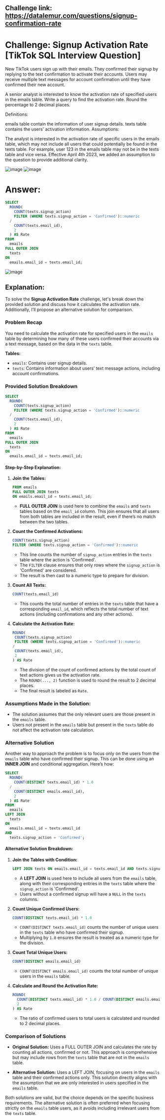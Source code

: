 ## Challenge link: https://datalemur.com/questions/signup-confirmation-rate

# Challenge: Signup Activation Rate [TikTok SQL Interview Question]

New TikTok users sign up with their emails. They confirmed their signup by replying to the text confirmation to activate their accounts. Users may receive multiple text messages for account confirmation until they have confirmed their new account.

A senior analyst is interested to know the activation rate of specified users in the emails table. Write a query to find the activation rate. Round the percentage to 2 decimal places.

Definitions:

emails table contain the information of user signup details.
texts table contains the users' activation information.
Assumptions:

The analyst is interested in the activation rate of specific users in the emails table, which may not include all users that could potentially be found in the texts table.
For example, user 123 in the emails table may not be in the texts table and vice versa.
Effective April 4th 2023, we added an assumption to the question to provide additional clarity.

![image](https://github.com/user-attachments/assets/0cf9a257-de42-4144-a269-f5878a53f7da) ![image](https://github.com/user-attachments/assets/456a8066-07ec-4a44-8095-615a22c72eb3)


# Answer:

``` sql
SELECT 
  ROUND(
    COUNT(texts.signup_action) 
    FILTER (WHERE texts.signup_action = 'Confirmed')::numeric
  /
    COUNT(texts.email_id), 
    2
  ) AS Rate
FROM 
  emails
FULL OUTER JOIN 
  texts
ON
  emails.email_id = texts.email_id;
```
![image](https://github.com/user-attachments/assets/5e8ac18e-5766-421b-92dc-531b3f91419c)


## Explanation:
To solve the **Signup Activation Rate** challenge, let's break down the provided solution and discuss how it calculates the activation rate. Additionally, I’ll propose an alternative solution for comparison.

### Problem Recap
You need to calculate the activation rate for specified users in the `emails` table by determining how many of these users confirmed their accounts via a text message, based on the data in the `texts` table.

**Tables:**
- `emails`: Contains user signup details.
- `texts`: Contains information about users’ text message actions, including account confirmations.

### Provided Solution Breakdown

```sql
SELECT 
  ROUND(
    COUNT(texts.signup_action) 
    FILTER (WHERE texts.signup_action = 'Confirmed')::numeric
  /
    COUNT(texts.email_id), 
    2
  ) AS Rate
FROM 
  emails
FULL OUTER JOIN 
  texts
ON
  emails.email_id = texts.email_id;
```

#### Step-by-Step Explanation:

1. **Join the Tables:**
   ```sql
   FROM emails
   FULL OUTER JOIN texts
   ON emails.email_id = texts.email_id;
   ```
   - **FULL OUTER JOIN** is used here to combine the `emails` and `texts` tables based on the `email_id` column. This join ensures that all users from both tables are included in the result, even if there’s no match between the two tables.

2. **Count the Confirmed Activations:**
   ```sql
   COUNT(texts.signup_action) 
   FILTER (WHERE texts.signup_action = 'Confirmed')::numeric
   ```
   - This line counts the number of `signup_action` entries in the `texts` table where the action is 'Confirmed'. 
   - The `FILTER` clause ensures that only rows where the `signup_action` is 'Confirmed' are considered.
   - The result is then cast to a numeric type to prepare for division.

3. **Count All Texts:**
   ```sql
   COUNT(texts.email_id)
   ```
   - This counts the total number of entries in the `texts` table that have a corresponding `email_id`, which reflects the total number of text actions (including confirmations and any other actions).

4. **Calculate the Activation Rate:**
   ```sql
   ROUND(
    COUNT(texts.signup_action) 
    FILTER (WHERE texts.signup_action = 'Confirmed')::numeric
   /
    COUNT(texts.email_id), 
    2
   ) AS Rate
   ```
   - The division of the count of confirmed actions by the total count of text actions gives us the activation rate.
   - The `ROUND(..., 2)` function is used to round the result to 2 decimal places.
   - The final result is labeled as `Rate`.

### Assumptions Made in the Solution:
- The solution assumes that the only relevant users are those present in the `emails` table.
- Users not present in the `emails` table but present in the `texts` table do not affect the activation rate calculation.

### Alternative Solution

Another way to approach the problem is to focus only on the users from the `emails` table who have confirmed their signup. This can be done using an **INNER JOIN** and conditional aggregation. Here’s how:

```sql
SELECT 
  ROUND(
    COUNT(DISTINCT texts.email_id) * 1.0
  /
    COUNT(DISTINCT emails.email_id), 
    2
  ) AS Rate
FROM 
  emails
LEFT JOIN 
  texts
ON 
  emails.email_id = texts.email_id
AND 
  texts.signup_action = 'Confirmed';
```

#### Alternative Solution Breakdown:

1. **Join the Tables with Condition:**
   ```sql
   LEFT JOIN texts ON emails.email_id = texts.email_id AND texts.signup_action = 'Confirmed';
   ```
   - A **LEFT JOIN** is used here to include all users from the `emails` table, along with their corresponding entries in the `texts` table where the `signup_action` is 'Confirmed'. 
   - Users without a confirmed signup will have a `NULL` in the `texts` columns.

2. **Count Unique Confirmed Users:**
   ```sql
   COUNT(DISTINCT texts.email_id) * 1.0
   ```
   - `COUNT(DISTINCT texts.email_id)` counts the number of unique users in the `texts` table who have confirmed their signup.
   - Multiplying by `1.0` ensures the result is treated as a numeric type for the division.

3. **Count Total Unique Users:**
   ```sql
   COUNT(DISTINCT emails.email_id)
   ```
   - `COUNT(DISTINCT emails.email_id)` counts the total number of unique users in the `emails` table.

4. **Calculate and Round the Activation Rate:**
   ```sql
   ROUND(
     COUNT(DISTINCT texts.email_id) * 1.0 / COUNT(DISTINCT emails.email_id), 
     2
   ) AS Rate
   ```
   - The ratio of confirmed users to total users is calculated and rounded to 2 decimal places.

### Comparison of Solutions

- **Original Solution:** Uses a FULL OUTER JOIN and calculates the rate by counting all actions, confirmed or not. This approach is comprehensive but may include rows from the `texts` table that are not in the `emails` table.
  
- **Alternative Solution:** Uses a LEFT JOIN, focusing on users in the `emails` table and their confirmed actions only. This solution directly aligns with the assumption that we are only interested in users specified in the `emails` table.

Both solutions are valid, but the choice depends on the specific business requirements. The alternative solution is often preferred when focusing strictly on the `emails` table users, as it avoids including irrelevant users from the `texts` table.
